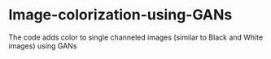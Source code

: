 # Image-colorization-using-GANs
The code adds color to single channeled images (similar to Black and White images) using GANs 
